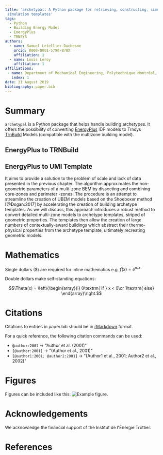 ```yaml
---
title: 'archetypal: A Python package for retrieving, constructing, simulating, converting and analysing building
 simulation templates'
tags:
  - Python
  - Building Energy Model
  - EnergyPlus
  - TRNSYS
authors:
  - name: Samuel Letellier-Duchesne
    orcid: 0000-0001-5790-878X
    affiliation: 1
  - name: Louis Leroy
    affiliation: 1
affiliations:
 - name: Department of Mechanical Engineering, Polytechnique Montréal, Montréal, Canada
   index: 1
date: 21 August 2019
bibliography: paper.bib
---
```


# Summary

`archetypal` is a Python package that helps handle building archetypes. It offers the
possibility of converting [EnergyPlus](https://energyplus.net) IDF models to Trnsys
[TrnBuild](http://www.trnsys.com/features/suite-of-tools.php) Models (compatible with the
multizone building model).

## EnergyPlus to TRNBuild

## EnergyPlus to UMI Template
It aims to provide a solution to the problem of
scale and lack of data presented in the previous chapter. The algorithm approximates the
non-geometric parameters of a multi-zone BEM by dissecting and combining core-zones and
perimeter -zones. The procedure is an attempt to streamline the creation of UBEM models
based on the Shoeboxer method [@Dogan:2017] by accelerating the creation of building
archetype templates. As we will discuss, this approach introduces a robust method to
convert detailed multi-zone models to archetype templates, striped of geometric
properties. The templates then allow the creation of large numbers of contextually-award
buildings which abstract their thermo-physical properties from the archetype template,
ultimately recreating geometric models.

# Mathematics

Single dollars ($) are required for inline mathematics e.g. $f(x) = e^{\pi/x}$

Double dollars make self-standing equations:

$$\Theta(x) = \left\{\begin{array}{l}
0\textrm{ if } x < 0\cr
1\textrm{ else}
\end{array}\right.$$


# Citations

Citations to entries in paper.bib should be in
[rMarkdown](http://rmarkdown.rstudio.com/authoring_bibliographies_and_citations.html)
format.

For a quick reference, the following citation commands can be used:
- `@author:2001`  ->  "Author et al. (2001)"
- `[@author:2001]` -> "(Author et al., 2001)"
- `[@author1:2001; @author2:2001]` -> "(Author1 et al., 2001; Author2 et al., 2002)"

# Figures

Figures can be included like this: ![Example figure.](../docs/images/20181211121922.png)

# Acknowledgements

We acknowledge the financial support of the Institut de l'Énergie Trottier.

# References